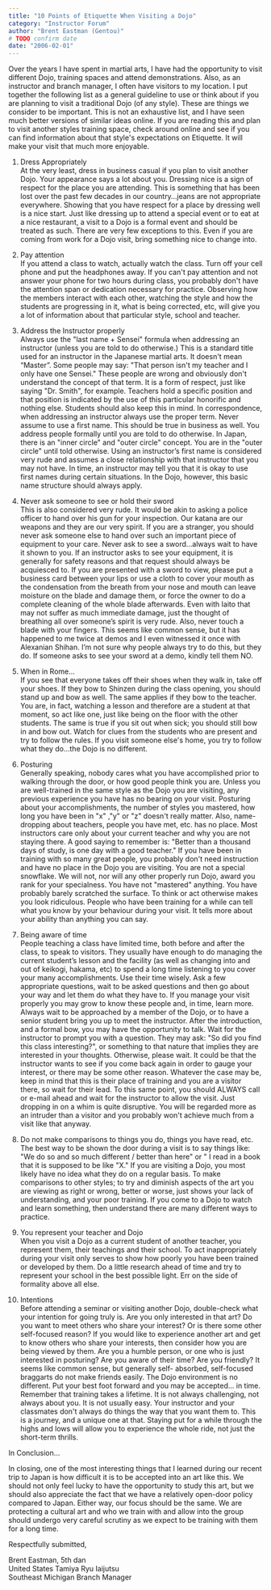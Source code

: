 ```yaml
---
title: "10 Points of Etiquette When Visiting a Dojo"
category: "Instructor Forum"
author: "Brent Eastman (Gentou)"
# TODO confirm date
date: "2006-02-01"
---
```


Over the years I have spent in martial arts, I have had the opportunity to visit different Dojo, training spaces and attend demonstrations. Also, as an instructor and branch manager, I often have visitors to my location. I put together the following list as a general guideline to use or think about if you are planning to visit a traditional Dojo (of any style). These are things we consider to be important. This is not an exhaustive list, and I have seen much better versions of similar ideas online. If you are reading this and plan to visit another styles training space, check around online and see if you can find information about that style's expectations on Etiquette. It will make your visit that much more enjoyable.

1. Dress Appropriately<br>
   At the very least, dress in business casual if you plan to visit another Dojo. Your appearance says a lot about you. Dressing nice is a sign of respect for the place you are attending. This is something that has been lost over the past few decades in our country…jeans are not appropriate everywhere. Showing that you have respect for a place by dressing well is a nice start. Just like dressing up to attend a special event or to eat at a nice restaurant, a visit to a Dojo is a formal event and should be treated as such. There are very few exceptions to this. Even if you are coming from work for a Dojo visit, bring something nice to change into.

2. Pay attention<br>
   If you attend a class to watch, actually watch the class. Turn off your cell phone and put the headphones away. If you can't pay attention and not answer your phone for two hours during class, you probably don't have the attention span or dedication necessary for practice. Observing how the members interact with each other, watching the style and how the students are progressing in it, what is being corrected, etc, will give you a lot of information about that particular style, school and teacher.

3. Address the Instructor properly<br>
   Always use the "last name + Sensei" formula when addressing an instructor (unless you are told to do otherwise.) This is a standard title used for an instructor in the Japanese martial arts. It doesn't mean “Master”. Some people may say: "That person isn't my teacher and I only have one Sensei." These people are wrong and obviously don't understand the concept of that term. It is a form of respect, just like saying "Dr. Smith", for example. Teachers hold a specific position and that position is indicated by the use of this particular honorific and nothing else. Students should also keep this in mind. In correspondence, when addressing an instructor always use the proper term. Never assume to use a first name. This should be true in business as well. You address people formally until you are told to do otherwise. In Japan, there is an "inner circle" and "outer circle" concept. You are in the "outer circle" until told otherwise. Using an instructor’s first name is considered very rude and assumes a close relationship with that instructor that you may not have. In time, an instructor may tell you that it is okay to use first names during certain situations. In the Dojo, however, this basic name structure should always apply.

4. Never ask someone to see or hold their sword<br>
   This is also considered very rude. It would be akin to asking a police officer to hand over his gun for your inspection. Our katana are our weapons and they are our very spirit. If you are a stranger, you should never ask someone else to hand over such an important piece of equipment to your care. Never ask to see a sword…always wait to have it shown to you. If an instructor asks to see your equipment, it is generally for safety reasons and that request should always be acquiesced to. If you are presented with a sword to view, please put a business card between your lips or use a cloth to cover your mouth as the condensation from the breath from your nose and mouth can leave moisture on the blade and damage them, or force the owner to do a complete cleaning of the whole blade afterwards. Even with Iaito that may not suffer as much immediate damage, just the thought of breathing all over someone’s spirit is very rude. Also, never touch a blade with your fingers. This seems like common sense, but it has happened to me twice at demos and I even witnessed it once with Alexanian Shihan. I’m not sure why people always try to do this, but they do. If someone asks to see your sword at a demo, kindly tell them NO.

5. When in Rome...<br>
   If you see that everyone takes off their shoes when they walk in, take off your shoes. If they bow to Shinzen during the class opening, you should stand up and bow as well. The same applies if they bow to the teacher. You are, in fact, watching a lesson and therefore are a student at that moment, so act like one, just like being on the floor with the other students. The same is true if you sit out when sick; you should still bow in and bow out. Watch for clues from the students who are present and try to follow the rules. If you visit someone else's home, you try to follow what they do…the Dojo is no different.

6. Posturing<br>
   Generally speaking, nobody cares what you have accomplished prior to walking through the door, or how good people think you are. Unless you are well-trained in the same style as the Dojo you are visiting, any previous experience you have has no bearing on your visit. Posturing about your accomplishments, the number of styles you mastered, how long you have been in "x" ,"y" or "z" doesn't really matter. Also, name-dropping about teachers, people you have met, etc. has no place. Most instructors care only about your current teacher and why you are not staying there. A good saying to remember is: "Better than a thousand days of study, is one day with a good teacher." If you have been in training with so many great people, you probably don't need instruction and have no place in the Dojo you are visiting. You are not a special snowflake. We will not, nor will any other properly run Dojo, award you rank for your specialness. You have not "mastered" anything. You have probably barely scratched the surface. To think or act otherwise makes you look ridiculous. People who have been training for a while can tell what you know by your behaviour during your visit. It tells more about your ability than anything you can say.

7. Being aware of time<br>
   People teaching a class have limited time, both before and after the class, to speak to visitors. They usually have enough to do managing the current student’s lesson and the facility (as well as changing into and out of keikogi, hakama, etc) to spend a long time listening to you cover your many accomplishments. Use their time wisely. Ask a few appropriate questions, wait to be asked questions and then go about your way and let them do what they have to. If you manage your visit properly you may grow to know these people and, in time, learn more. Always wait to be approached by a member of the Dojo, or to have a senior student bring you up to meet the instructor. After the introduction, and a formal bow, you may have the opportunity to talk. Wait for the instructor to prompt you with a question. They may ask: "So did you find this class interesting?", or something to that nature that implies they are interested in your thoughts. Otherwise, please wait. It could be that the instructor wants to see if you come back again in order to gauge your interest, or there may be some other reason. Whatever the case may be, keep in mind that this is their place of training and you are a visitor there, so wait for their lead. To this same point, you should ALWAYS call or e-mail ahead and wait for the instructor to allow the visit. Just dropping in on a whim is quite disruptive. You will be regarded more as an intruder than a visitor and you probably won't achieve much from a visit like that anyway.

8. Do not make comparisons to things you do, things you have read, etc.<br>
   The best way to be shown the door during a visit is to say things like: "We do so and so much different / better than here" or " I read in a book that it is supposed to be like "X." If you are visiting a Dojo, you most likely have no idea what they do on a regular basis. To make comparisons to other styles; to try and diminish aspects of the art you are viewing as right or wrong, better or worse, just shows your lack of understanding, and your poor training. If you come to a Dojo to watch and learn something, then understand there are many different ways to practice.

9. You represent your teacher and Dojo<br>
   When you visit a Dojo as a current student of another teacher, you represent them, their teachings and their school. To act inappropriately during your visit only serves to show how poorly you have been trained or developed by them. Do a little research ahead of time and try to represent your school in the best possible light. Err on the side of formality above all else.

10. Intentions<br>
    Before attending a seminar or visiting another Dojo, double-check what your intention for going truly is. Are you only interested in that art? Do you want to meet others who share your interest? Or is there some other self-focused reason? If you would like to experience another art and get to know others who share your interests, then consider how you are being viewed by them. Are you a humble person, or one who is just interested in posturing? Are you aware of their time? Are you friendly? It seems like common sense, but generally self- absorbed, self-focused braggarts do not make friends easily. The Dojo environment is no different. Put your best foot forward and you may be accepted… in time. Remember that training takes a lifetime. It is not always challenging, not always about you. It is not usually easy. Your instructor and your classmates don't always do things the way that you want them to. This is a journey, and a unique one at that. Staying put for a while through the highs and lows will allow you to experience the whole ride, not just the short-term thrills.

In Conclusion…

In closing, one of the most interesting things that I learned during our recent trip to Japan is how difficult it is to be accepted into an art like this. We should not only feel lucky to have the opportunity to study this art, but we should also appreciate the fact that we have a relatively open-door policy compared to Japan. Either way, our focus should be the same. We are protecting a cultural art and who we train with and allow into the group should undergo very careful scrutiny as we expect to be training with them for a long time.

Respectfully submitted,

Brent Eastman, 5th dan<br>
United States Tamiya Ryu Iaijutsu<br>
Southeast Michigan Branch Manager
